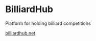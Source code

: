 # BilliardHub
Platform for holding billiard competitions

<a href="billiardhub.net">billiardhub.net</a>
